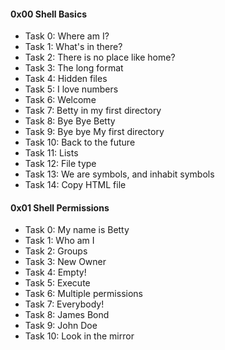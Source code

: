 <h4>0x00 Shell Basics</h4>

* Task 0: Where am I?
* Task 1: What's in there?
* Task 2: There is no place like home?
* Task 3: The long format
* Task 4: Hidden files
* Task 5: I love numbers
* Task 6: Welcome
* Task 7: Betty in my first directory
* Task 8: Bye Bye Betty
* Task 9: Bye bye My first directory
* Task 10: Back to the future
* Task 11: Lists
* Task 12: File type
* Task 13: We are symbols, and inhabit symbols
* Task 14: Copy HTML file
<h4>0x01 Shell Permissions</h4>

* Task 0: My name is Betty
* Task 1: Who am I
* Task 2: Groups
* Task 3: New Owner
* Task 4: Empty!
* Task 5: Execute
* Task 6: Multiple permissions
* Task 7: Everybody!
* Task 8: James Bond
* Task 9: John Doe
* Task 10: Look in the mirror
